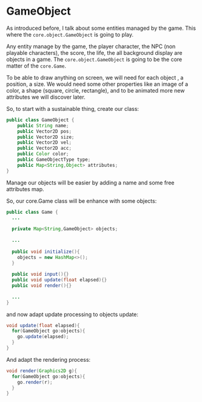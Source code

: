 # GameObject

As introduced before, I talk about some entities managed by the game. This where the `core.object.GameObject` is going to play.  

Any entity manage by the game,  the player character, the NPC (non playable characters), the score, the life, the all background display are objects in a game. The `core.object.GameObject` is going to be the core matter of the `core.Game`.

To be able to draw anything on screen, we will need for each object , a position, a size. We would need some other properties like an image of a color, a shape (square, circle, rectangle), and to be animated more new attributes we will discover later.

So, to start with a sustainable thing, create our class:

```java
public class GameObject {
	public String name;
	public Vector2D pos;
	public Vector2D size;
	public Vector2D vel;
	public Vector2D acc;
	public Color color;
	public GameObjectType type;
	public Map<String,Object> attributes;
}
```

Manage our objects will be easier by adding a name and some free attributes map.

So, our core.Game class will be enhance with some objects:

```java
public class Game {
  ...
  
  private Map<String,GameObject> objects;
  
  ...
  
  public void initialize(){
    objects = new HashMap<>();
  }
  
  public void input(){}
  public void update(float elapsed){}
  public void render(){}
  
  ...
}
```

and now adapt update processing to objects update:

```java
void update(float elapsed){
  for(GameObject go:objects){
    go.update(elapsed);
  }
}
```
And adapt the rendering process:
```java
void render(Graphics2D g){
  for(GameObject go:objects){
    go.render(r);
  }
}
```


